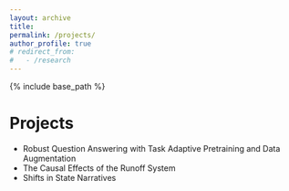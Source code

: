 ```yaml
---
layout: archive
title:
permalink: /projects/
author_profile: true
# redirect_from: 
#   - /research
---
```


{% include base_path %}

Projects
======
* Robust Question Answering with Task Adaptive Pretraining and Data Augmentation
* The Causal Effects of the Runoff System
* Shifts in State Narratives